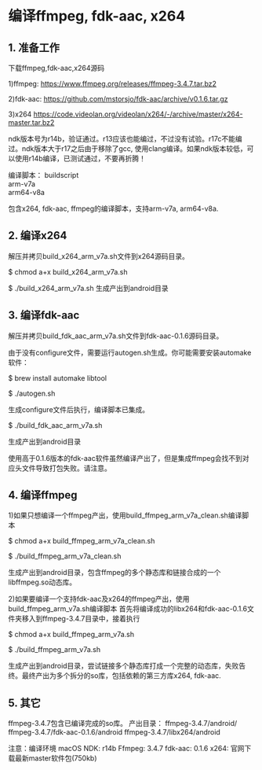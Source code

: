 # 编译ffmpeg, fdk-aac, x264
## 1. 准备工作
下载ffmpeg,fdk-aac,x264源码

1)ffmpeg:
https://www.ffmpeg.org/releases/ffmpeg-3.4.7.tar.bz2

2)fdk-aac:
https://github.com/mstorsjo/fdk-aac/archive/v0.1.6.tar.gz

3)x264
https://code.videolan.org/videolan/x264/-/archive/master/x264-master.tar.bz2

ndk版本号为r14b，验证通过。r13应该也能编过，不过没有试验。r17c不能编过。ndk版本大于r17之后由于移除了gcc, 使用clang编译。如果ndk版本较低，可以使用r14b编译，已测试通过，不要再折腾！

编译脚本：
buildscript
  \
   arm-v7a
   \
    arm64-v8a
    
包含x264, fdk-aac, ffmpeg的编译脚本，支持arm-v7a, arm64-v8a.

## 2. 编译x264
解压并拷贝build_x264_arm_v7a.sh文件到x264源码目录。

$ chmod a+x build_x264_arm_v7a.sh

$ ./build_x264_arm_v7a.sh
生成产出到android目录

## 3. 编译fdk-aac
解压并拷贝build_fdk_aac_arm_v7a.sh文件到fdk-aac-0.1.6源码目录。

由于没有configure文件，需要运行autogen.sh生成。你可能需要安装automake软件：

$ brew install automake libtool

$ ./autogen.sh

生成configure文件后执行，编译脚本已集成。

$ ./build_fdk_aac_arm_v7a.sh

生成产出到android目录

使用高于0.1.6版本的fdk-aac软件虽然编译产出了，但是集成ffmpeg会找不到对应头文件导致打包失败。请注意。

## 4. 编译ffmpeg
1)如果只想编译一个ffmpeg产出，使用build_ffmpeg_arm_v7a_clean.sh编译脚本

$ chmod a+x build_ffmpeg_arm_v7a_clean.sh

$ ./build_ffmpeg_arm_v7a_clean.sh

生成产出到android目录，包含ffmpeg的多个静态库和链接合成的一个libffmpeg.so动态库。

2)如果要编译一个支持fdk-aac及x264的ffmpeg产出，使用build_ffmpeg_arm_v7a.sh编译脚本
首先将编译成功的libx264和fdk-aac-0.1.6文件夹移入到ffmpeg-3.4.7目录中，接着执行

$ chmod a+x build_ffmpeg_arm_v7a.sh

$ ./build_ffmpeg_arm_v7a.sh

生成产出到android目录，尝试链接多个静态库打成一个完整的动态库，失败告终。最终产出为多个拆分的so库，包括依赖的第三方库x264, fdk-aac.

## 5. 其它
ffmpeg-3.4.7包含已编译完成的so库。
产出目录：
ffmpeg-3.4.7/android/
ffmpeg-3.4.7/fdk-aac-0.1.6/android
ffmpeg-3.4.7/libx264/android

注意：编译环境
macOS
NDK: r14b
Ffmpeg: 3.4.7
fdk-aac: 0.1.6
x264: 官网下载最新master软件包(750kb)

